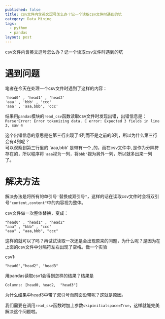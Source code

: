 ```yaml
---
published: false
title: csv文件内含英文逗号怎么办？记一个读取csv文件时遇到的坑
category: Data Mining
tags: 
  - python
  - pandas
layout: post
---
```


csv文件内含英文逗号怎么办？记一个读取csv文件时遇到的坑

# 遇到问题

笔者在今天在处理一个csv文件时遇到了这样的内容：  

	'head0' , 'head1' , 'head2'
	'aaa' , 'bbb' , 'ccc'
	'aaa' , 'aaa,bbb', 'ccc'


结果用`pandas`模块的`read_csv`函数读取csv文件时发现出错，出错信息是：
`ParserError: Error tokenizing data. C error: Expected 3 fields in line 3, saw 4`

这个出错信息的意思是在第三行出现了4列而不是之前的3列，所以为什么第三行会有4列呢？  
可以观察到第三行里的 'aaa,bbb' 是带有一个`,`的，而在csv文件中`,`是作为分隔符存在的，所以程序将`'aaa`视为一列，将`bbb'`视为另外一列，所以就多出来一列了。

# 解决方法

解决办法是将所有的单引号`'`替换成双引号`"`，这样的话在读取csv文件时会将双引号`"content,content"`中的内容视为整体。

csv文件做一次整体替换，变成：

	"head0" , "head1" , "head2"
	"aaa" , "bbb" , "ccc"
	"aaa" , "aaa,bbb", "ccc"

这样的就可以了吗？再试试读取一次还是会出现原来的问题，为什么呢？是因为在上面的csv文件中分隔符左右出现了空格。做一个实验

csv1:

	"head0","head2", "head3"

用pandas读取csv1会得到怎样的结果？结果是

	Columns: [head0, head2,  "head3"]
	
为什么结果中head3中带了双引号而前面没带呢？这就是原因。

我们需要在调用`read_csv`函数时加上参数`skipinitialspace=True`，这样就能完美解决这个问题啦。

